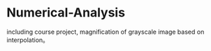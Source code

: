 # Numerical-Analysis
including course project, magnification of grayscale image based on interpolation。
